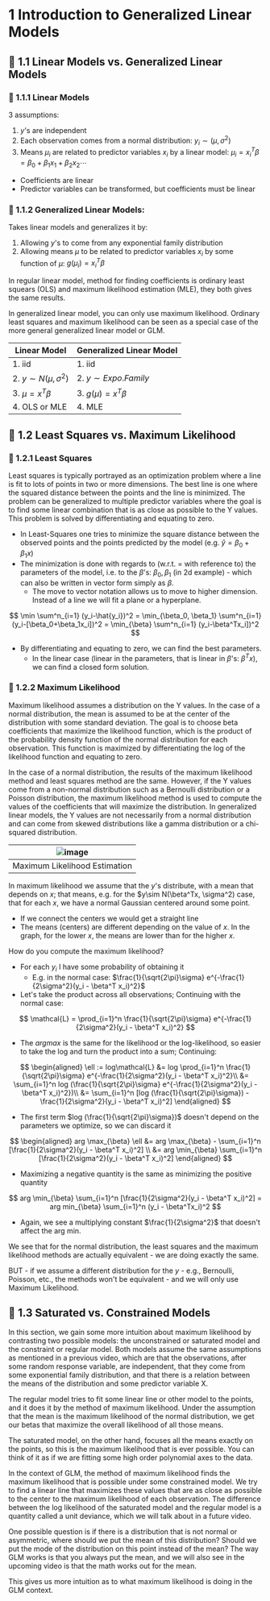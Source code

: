 # 1 Introduction to Generalized Linear Models

## :herb: 1.1 Linear Models vs. Generalized Linear Models
### :apple: 1.1.1 Linear Models
3 assumptions:
  1. $y$'s are independent
  2. Each observation comes from a normal distribution: $y_i \sim (\mu, \sigma^2)$
  3. Means $\mu_i$ are related to predictor variables $x_i$ by a linear model: $\mu_i = x_i^T \beta = \beta_0+\beta_1x_1 + \beta_2x_2 \cdots$

- Coefficients are linear
- Predictor variables can be transformed, but coefficients must be linear

### :apple: 1.1.2 Generalized Linear Models:
Takes linear models and generalizes it by:
  1. Allowing $y$'s to come from any exponential family distribution
  2. Allowing means $\mu$ to be related to predictor variables $x_i$ by some function of $\mu$: $g(\mu_i) = x_i^T \beta$

In regular linear model, method for finding coefficients is ordinary least squears (OLS) and maximum likelihood estimation (MLE), they both gives the same results.

In generalized linear model, you can only use maximum likelihood. Ordinary least squares and maximum likelihood can be seen as a special case of the more general generalized linear model or GLM.

|Linear Model|Generalized Linear Model|
|--|--|
|1. iid|1. iid|
|2. $y\sim N(\mu, \sigma^2)$|2. $y\sim Expo. Family$|
|3. $\mu = x^T \beta$|3. $g(\mu) = x^T \beta$|
|4. OLS or MLE|4. MLE|

## :herb: 1.2 Least Squares vs. Maximum Likelihood

### :apple: 1.2.1 Least Squares
Least squares is typically portrayed as an optimization problem where a line is fit to lots of points in two or more dimensions. The best line is one where the squared distance between the points and the line is minimized. The problem can be generalized to multiple predictor variables where the goal is to find some linear combination that is as close as possible to the Y values. This problem is solved by differentiating and equating to zero.

- In Least-Squares one tries to minimize the square distance between the observed points and the points predicted by the model (e.g. $\hat{y} = \beta_0+\beta_1x$)
- The minimization is done with regards to (w.r.t. = with reference to) the parameters of the model, i.e. to the $\beta$'s: $\beta_0,\beta_1$ (in 2d example) - which can also be written in vector form simply as $\beta$.
  - The move to vector notation allows us to move to higher dimension. Instead of a line we will fit a plane or a hyperplane.

$$
\min \sum^n_{i=1} (y_i-\hat{y_i})^2 = \min_{\beta_0, \beta_1} \sum^n_{i=1} (y_i-[\beta_0+\beta_1x_i])^2 = \min_{\beta} \sum^n_{i=1} (y_i-\beta^Tx_i])^2
$$

- By differentiating and equating to zero, we can find the best parameters.
  - In the linear case (linear in the parameters, that is linear in $\beta$'s: $\beta^Tx$), we can find a closed form solution.

### :apple: 1.2.2 Maximum Likelihood
Maximum likelihood assumes a distribution on the Y values. In the case of a normal distribution, the mean is assumed to be at the center of the distribution with some standard deviation. The goal is to choose beta coefficients that maximize the likelihood function, which is the product of the probability density function of the normal distribution for each observation. This function is maximized by differentiating the log of the likelihood function and equating to zero.

In the case of a normal distribution, the results of the maximum likelihood method and least squares method are the same. However, if the Y values come from a non-normal distribution such as a Bernoulli distribution or a Poisson distribution, the maximum likelihood method is used to compute the values of the coefficients that will maximize the distribution. In generalized linear models, the Y values are not necessarily from a normal distribution and can come from skewed distributions like a gamma distribution or a chi-squared distribution. 

|![image](https://user-images.githubusercontent.com/19381768/230558868-e7ed823a-caf1-42d7-bb7f-57f8a43d4840.png)|
|:--:|
|Maximum Likelihood Estimation|

In maximum likelihood we assume that the $y$'s distribute, with a mean that depends on $x$;  that means, e.g. for the $y\sim N(\beta^Tx, \sigma^2) case, that for each $x$, we have a normal Gaussian centered around some point. 
- If we connect the centers we would get a straight line
- The means (centers) are different depending on the value of $x$. In the graph, for the lower $x$, the means are lower than for the higher $x$.

How do you compute the maximum likelihood?
- For each $y_i$ I have some probability of obtaining it
  - E.g. in the normal case: $\frac{1}{\sqrt{2\pi}\sigma} e^{-\frac{1}{2\sigma^2}(y_i - \beta^T x_i)^2}$
- Let's take the product across all observations; Continuing with the normal case:

$$
\mathcal{L} = \prod_{i=1}^n \frac{1}{\sqrt{2\pi}\sigma} e^{-\frac{1}{2\sigma^2}(y_i - \beta^T x_i)^2}
$$

- The $arg max$ is the same for the likelihood or the log-likelihood, so easier to take the log and turn the product into a sum; Continuing:

$$
\begin{aligned}
\ell := log\mathcal{L} &= log \prod_{i=1}^n \frac{1}{\sqrt{2\pi}\sigma} e^{-\frac{1}{2\sigma^2}(y_i - \beta^T x_i)^2}\\
&= \sum_{i=1}^n log (\frac{1}{\sqrt{2\pi}\sigma} e^{-\frac{1}{2\sigma^2}(y_i - \beta^T x_i)^2})\\
&= \sum_{i=1}^n [log (\frac{1}{\sqrt{2\pi}\sigma}) - \frac{1}{2\sigma^2}(y_i - \beta^T x_i)^2]
\end{aligned}
$$
  
  - The first term $log (\frac{1}{\sqrt{2\pi}\sigma})$ doesn't depend on the parameters we optimize, so we can discard it

$$
\begin{aligned}
arg \max_{\beta} \ell &= arg \max_{\beta} - \sum_{i=1}^n [\frac{1}{2\sigma^2}(y_i - \beta^T x_i)^2] \\
&= arg \min_{\beta} \sum_{i=1}^n [\frac{1}{2\sigma^2}(y_i - \beta^T x_i)^2]
\end{aligned}
$$

  - Maximizing a negative quantity is the same as minimizing the positive quantity

$$
arg \min_{\beta} \sum_{i=1}^n [\frac{1}{2\sigma^2}(y_i - \beta^T x_i)^2] = arg min_{\beta} \sum_{i=1}^n (y_i - \beta^Tx_i)^2
$$

  - Again, we see a multiplying constant $\frac{1}{2\sigma^2}$ that doesn't affect the arg min.

We see that for the normal distribution, the least squares and the maximum likelihood methods are actually equivalent - we are doing exactly the same.

BUT - if we assume a different distribution for the $y$ - e.g., Bernoulli, Poisson, etc., the methods won't be equivalent - and we will only use Maximum Likelihood. 

## :herb: 1.3 Saturated vs. Constrained Models

In this section, we gain some more intuition about maximum likelihood by contrasting two possible models: the unconstrained or saturated model and the constraint or regular model. Both models assume the same assumptions as mentioned in a previous video, which are that the observations, after some random response variable, are independent, that they come from some exponential family distribution, and that there is a relation between the means of the distribution and some predictor variable X.

The regular model tries to fit some linear line or other model to the points, and it does it by the method of maximum likelihood. Under the assumption that the mean is the maximum likelihood of the normal distribution, we get our betas that maximize the overall likelihood of all those means.

The saturated model, on the other hand, focuses all the means exactly on the points, so this is the maximum likelihood that is ever possible. You can think of it as if we are fitting some high order polynomial axes to the data. 

In the context of GLM, the method of maximum likelihood finds the maximum likelihood that is possible under some constrained model. We try to find a linear line that maximizes these values that are as close as possible to the center to the maximum likelihood of each observation. The difference between the log likelihood of the saturated model and the regular model is a quantity called a unit deviance, which we will talk about in a future video.

One possible question is if there is a distribution that is not normal or asymmetric, where should we put the mean of this distribution? Should we put the mode of the distribution on this point instead of the mean? The way GLM works is that you always put the mean, and we will also see in the upcoming video is that the math works out for the mean.

This gives us more intuition as to what maximum likelihood is doing in the GLM context.
